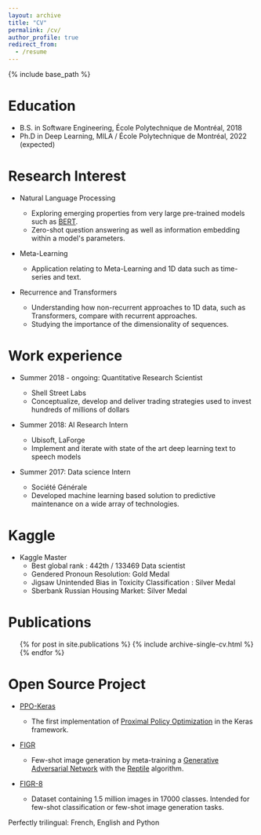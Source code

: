 ```yaml
---
layout: archive
title: "CV"
permalink: /cv/
author_profile: true
redirect_from:
  - /resume
---
```


{% include base_path %}

Education
======
* B.S. in Software Engineering, École Polytechnique de Montréal, 2018
* Ph.D in Deep Learning, MILA / École Polytechnique de Montréal, 2022 (expected)

Research Interest
======
* Natural Language Processing
  * Exploring emerging properties from very large pre-trained models such as [BERT](https://arxiv.org/abs/1810.04805).
  * Zero-shot question answering as well as information embedding within a model's parameters.
  
* Meta-Learning
  * Application relating to Meta-Learning and 1D data such as time-series and text.
  
* Recurrence and Transformers
  * Understanding how non-recurrent approaches to 1D data, such as Transformers, compare with recurrent approaches.
  * Studying the importance of the dimensionality of sequences.

Work experience
======
* Summer 2018 - ongoing: Quantitative Research Scientist
  * Shell Street Labs
  * Conceptualize, develop and deliver trading strategies used to invest hundreds of millions of dollars

* Summer 2018: AI Research Intern
  * Ubisoft, LaForge
  * Implement and iterate with state of the art deep learning text to speech models

* Summer 2017: Data science Intern
  * Société Générale
  * Developed machine learning based solution to predictive maintenance on a wide array of technologies.
  
Kaggle
======
* Kaggle Master
  * Best global rank : 442th / 133469 Data scientist
  * Gendered Pronoun Resolution: Gold Medal
  * Jigsaw Unintended Bias in Toxicity Classification : Silver Medal
  * Sberbank Russian Housing Market: Silver Medal

Publications
======
  <ul>{% for post in site.publications %}
    {% include archive-single-cv.html %}
  {% endfor %}</ul>

Open Source Project
======

* [PPO-Keras](https://github.com/LuEE-C/PPO-Keras)
  * The first implementation of [Proximal Policy Optimization](https://arxiv.org/abs/1707.06347) in the Keras framework.
  
* [FIGR](https://github.com/LuEE-C/FIGR)
  * Few-shot image generation by meta-training a [Generative Adversarial Network](https://arxiv.org/abs/1406.2661) with the [Reptile](https://arxiv.org/abs/1803.02999) algorithm.
  
* [FIGR-8](https://github.com/marcdemers/FIGR-8)
  * Dataset containing 1.5 million images in 17000 classes. Intended for few-shot classification or few-shot image generation tasks.
  
Perfectly trilingual: French, English and Python

